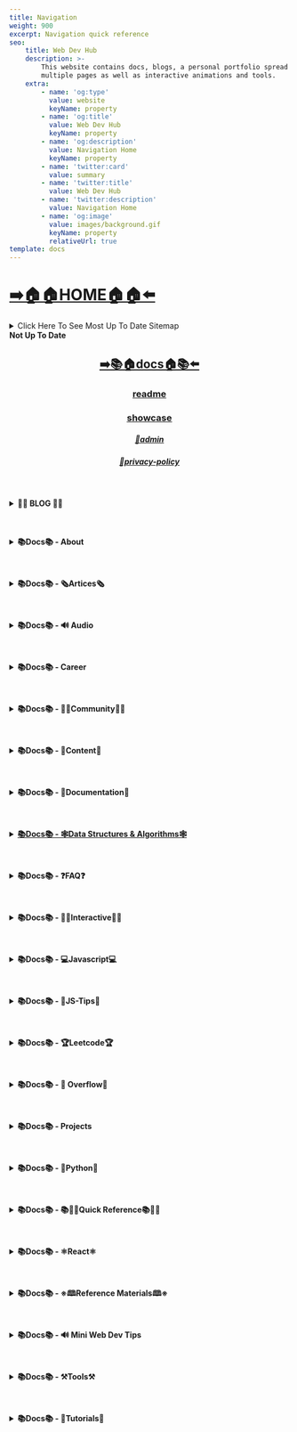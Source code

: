 ```yaml
---
title: Navigation
weight: 900
excerpt: Navigation quick reference
seo:
    title: Web Dev Hub
    description: >-
        This website contains docs, blogs, a personal portfolio spread out across
        multiple pages as well as interactive animations and tools.
    extra:
        - name: 'og:type'
          value: website
          keyName: property
        - name: 'og:title'
          value: Web Dev Hub
          keyName: property
        - name: 'og:description'
          value: Navigation Home
          keyName: property
        - name: 'twitter:card'
          value: summary
        - name: 'twitter:title'
          value: Web Dev Hub
        - name: 'twitter:description'
          value: Navigation Home
        - name: 'og:image'
          value: images/background.gif
          keyName: property
          relativeUrl: true
template: docs
---
```



# [**➡️🏠🏠HOME🏠🏠⬅️**](https://bgoonz-blog.netlify.app/)

<details>

<summary>Click Here To See Most Up To Date Sitemap</summary>

- [https://bgoonz-blog.netlify.app/](https://bgoonz-blog.netlify.app/)
- [https://bgoonz-blog.netlify.app//](https://bgoonz-blog.netlify.app//)
- [https://bgoonz-blog.netlify.app/docs/](https://bgoonz-blog.netlify.app/docs/)
- [https://bgoonz-blog.netlify.app/blog/](https://bgoonz-blog.netlify.app/blog/)
- [https://bgoonz-blog.netlify.app//admin/](https://bgoonz-blog.netlify.app//admin/)
- [https://bgoonz-blog.netlify.app/docs/faq/](https://bgoonz-blog.netlify.app/docs/faq/)
- [https://bgoonz-blog.netlify.app/docs/css/](https://bgoonz-blog.netlify.app/docs/css/)
- [https://bgoonz-blog.netlify.app/docs/about/](https://bgoonz-blog.netlify.app/docs/about/)
- [https://bgoonz-blog.netlify.app/docs/audio/](https://bgoonz-blog.netlify.app/docs/audio/)
- [https://bgoonz-blog.netlify.app/docs/career/](https://bgoonz-blog.netlify.app/docs/career/)
- [https://bgoonz-blog.netlify.app/docs/python/](https://bgoonz-blog.netlify.app/docs/python/)
- [https://bgoonz-blog.netlify.app/docs/js-tips/](https://bgoonz-blog.netlify.app/docs/js-tips/)
- [https://bgoonz-blog.netlify.app/docs/content/](https://bgoonz-blog.netlify.app/docs/content/)
- [https://bgoonz-blog.netlify.app//docs/career/](https://bgoonz-blog.netlify.app//docs/career/)
- [https://bgoonz-blog.netlify.app/docs/projects/](https://bgoonz-blog.netlify.app/docs/projects/)
- [https://bgoonz-blog.netlify.app/docs/overflow/](https://bgoonz-blog.netlify.app/docs/overflow/)
- [https://bgoonz-blog.netlify.app/docs/docs/css/](https://bgoonz-blog.netlify.app/docs/docs/css/)
- [https://bgoonz-blog.netlify.app/docs/quick-ref/](https://bgoonz-blog.netlify.app/docs/quick-ref/)
- [https://bgoonz-blog.netlify.app/docs/community/](https://bgoonz-blog.netlify.app/docs/community/)
- [https://bgoonz-blog.netlify.app/docs/reference/](https://bgoonz-blog.netlify.app/docs/reference/)
- [https://bgoonz-blog.netlify.app/docs/tutorials/](https://bgoonz-blog.netlify.app/docs/tutorials/)
- [https://bgoonz-blog.netlify.app/docs/docs/bash/](https://bgoonz-blog.netlify.app/docs/docs/bash/)
- [https://bgoonz-blog.netlify.app/docs/react/jsx/](https://bgoonz-blog.netlify.app/docs/react/jsx/)
- [https://bgoonz-blog.netlify.app/docs/typescript/](https://bgoonz-blog.netlify.app/docs/typescript/)
- [https://bgoonz-blog.netlify.app/docs/javascript/](https://bgoonz-blog.netlify.app/docs/javascript/)
- [https://bgoonz-blog.netlify.app/docs/react/demo/](https://bgoonz-blog.netlify.app/docs/react/demo/)
- [https://bgoonz-blog.netlify.app/docs/react/quiz/](https://bgoonz-blog.netlify.app/docs/react/quiz/)
- [https://bgoonz-blog.netlify.app/docs/js-tips/any/](https://bgoonz-blog.netlify.app/docs/js-tips/any/)
- [https://bgoonz-blog.netlify.app/docs/js-tips/var/](https://bgoonz-blog.netlify.app/docs/js-tips/var/)
- [https://bgoonz-blog.netlify.app/docs/js-tips/abs/](https://bgoonz-blog.netlify.app/docs/js-tips/abs/)
- [https://bgoonz-blog.netlify.app/docs/js-tips/map/](https://bgoonz-blog.netlify.app/docs/js-tips/map/)
- [https://bgoonz-blog.netlify.app/docs/js-tips/all/](https://bgoonz-blog.netlify.app/docs/js-tips/all/)
- [https://bgoonz-blog.netlify.app/docs/faq/contact/](https://bgoonz-blog.netlify.app/docs/faq/contact/)
- [https://bgoonz-blog.netlify.app/docs/overflow/v8/](https://bgoonz-blog.netlify.app/docs/overflow/v8/)
- [https://bgoonz-blog.netlify.app/docs/react/react2/](https://bgoonz-blog.netlify.app/docs/react/react2/)
- [https://bgoonz-blog.netlify.app/docs/js-tips/eval/](https://bgoonz-blog.netlify.app/docs/js-tips/eval/)
- [https://bgoonz-blog.netlify.app/docs/docs/sitemap/](https://bgoonz-blog.netlify.app/docs/docs/sitemap/)
- [https://bgoonz-blog.netlify.app/docs/about/resume/](https://bgoonz-blog.netlify.app/docs/about/resume/)
- [https://bgoonz-blog.netlify.app/docs/articles/npm/](https://bgoonz-blog.netlify.app/docs/articles/npm/)
- [https://bgoonz-blog.netlify.app/docs/articles/url/](https://bgoonz-blog.netlify.app/docs/articles/url/)
- [https://bgoonz-blog.netlify.app/docs/tips/httrack/](https://bgoonz-blog.netlify.app/docs/tips/httrack/)
- [https://bgoonz-blog.netlify.app/docs/js-tips/sort/](https://bgoonz-blog.netlify.app/docs/js-tips/sort/)
- [https://bgoonz-blog.netlify.app/docs/faq/plug-ins/](https://bgoonz-blog.netlify.app/docs/faq/plug-ins/)
- [https://bgoonz-blog.netlify.app/docs/js-tips/bind/](https://bgoonz-blog.netlify.app/docs/js-tips/bind/)
- [https://bgoonz-blog.netlify.app/docs/js-tips/date/](https://bgoonz-blog.netlify.app/docs/js-tips/date/)
- [https://bgoonz-blog.netlify.app/docs/js-tips/acos/](https://bgoonz-blog.netlify.app/docs/js-tips/acos/)
- [https://bgoonz-blog.netlify.app/docs/js-tips/this/](https://bgoonz-blog.netlify.app/docs/js-tips/this/)
- [https://bgoonz-blog.netlify.app/docs/docs/archive/](https://bgoonz-blog.netlify.app/docs/docs/archive/)
- [https://bgoonz-blog.netlify.app/docs/about/readme/](https://bgoonz-blog.netlify.app/docs/about/readme/)
- [https://bgoonz-blog.netlify.app/docs/ds-algo/big-o/](https://bgoonz-blog.netlify.app/docs/ds-algo/big-o/)
- [https://bgoonz-blog.netlify.app/docs/ds-algo/heaps/](https://bgoonz-blog.netlify.app/docs/ds-algo/heaps/)
- [https://bgoonz-blog.netlify.app/docs/js-tips/acosh/](https://bgoonz-blog.netlify.app/docs/js-tips/acosh/)
- [https://bgoonz-blog.netlify.app/docs/docs/glossary/](https://bgoonz-blog.netlify.app/docs/docs/glossary/)
- [https://bgoonz-blog.netlify.app/docs/js-tips/const/](https://bgoonz-blog.netlify.app/docs/js-tips/const/)
- [https://bgoonz-blog.netlify.app/docs/ds-algo/graph/](https://bgoonz-blog.netlify.app/docs/ds-algo/graph/)
- [https://bgoonz-blog.netlify.app/docs/content/gists/](https://bgoonz-blog.netlify.app/docs/content/gists/)
- [https://bgoonz-blog.netlify.app/docs/js-tips/array/](https://bgoonz-blog.netlify.app/docs/js-tips/array/)
- [https://bgoonz-blog.netlify.app/docs/docs/markdown/](https://bgoonz-blog.netlify.app/docs/docs/markdown/)
- [https://bgoonz-blog.netlify.app/docs/overflow/http/](https://bgoonz-blog.netlify.app/docs/overflow/http/)
- [https://bgoonz-blog.netlify.app/docs/js-tips/every/](https://bgoonz-blog.netlify.app/docs/js-tips/every/)
- [https://bgoonz-blog.netlify.app/docs/projects/links/](https://bgoonz-blog.netlify.app/docs/projects/links/)
- [https://bgoonz-blog.netlify.app/docs/tips/storybook/](https://bgoonz-blog.netlify.app/docs/tips/storybook/)
- [https://bgoonz-blog.netlify.app/docs/overflow/emmet/](https://bgoonz-blog.netlify.app/docs/overflow/emmet/)
- [https://bgoonz-blog.netlify.app/docs/js-tips/concat/](https://bgoonz-blog.netlify.app/docs/js-tips/concat/)
- [https://bgoonz-blog.netlify.app/docs/tools/airtable/](https://bgoonz-blog.netlify.app/docs/tools/airtable/)
- [https://bgoonz-blog.netlify.app/docs/about/intrests/](https://bgoonz-blog.netlify.app/docs/about/intrests/)
- [https://bgoonz-blog.netlify.app/docs/js-tips/object/](https://bgoonz-blog.netlify.app/docs/js-tips/object/)
- [https://bgoonz-blog.netlify.app/docs/js-tips/reduce/](https://bgoonz-blog.netlify.app/docs/js-tips/reduce/)
- [https://bgoonz-blog.netlify.app/docs/python/modules/](https://bgoonz-blog.netlify.app/docs/python/modules/)
- [https://bgoonz-blog.netlify.app/docs/reference/psql/](https://bgoonz-blog.netlify.app/docs/reference/psql/)
- [https://bgoonz-blog.netlify.app/docs/js-tips/import/](https://bgoonz-blog.netlify.app/docs/js-tips/import/)
- [https://bgoonz-blog.netlify.app/docs/interact/clock/](https://bgoonz-blog.netlify.app/docs/interact/clock/)
- [https://bgoonz-blog.netlify.app/docs/docs/html-tags/](https://bgoonz-blog.netlify.app/docs/docs/html-tags/)
- [https://bgoonz-blog.netlify.app/docs/overflow/https/](https://bgoonz-blog.netlify.app/docs/overflow/https/)
- [https://bgoonz-blog.netlify.app/docs/js-tips/string/](https://bgoonz-blog.netlify.app/docs/js-tips/string/)
- [https://bgoonz-blog.netlify.app/docs/tutorials/bash/](https://bgoonz-blog.netlify.app/docs/tutorials/bash/)
- [https://bgoonz-blog.netlify.app/docs/js-tips/filter/](https://bgoonz-blog.netlify.app/docs/js-tips/filter/)
- [https://bgoonz-blog.netlify.app/docs/js-tips/regexp/](https://bgoonz-blog.netlify.app/docs/js-tips/regexp/)
- [https://bgoonz-blog.netlify.app/docs/projects/figma/](https://bgoonz-blog.netlify.app/docs/projects/figma/)
- [https://bgoonz-blog.netlify.app/docs/overflow/nodejs/](https://bgoonz-blog.netlify.app/docs/overflow/nodejs/)
- [https://bgoonz-blog.netlify.app/docs/js-tips/foreach/](https://bgoonz-blog.netlify.app/docs/js-tips/foreach/)
- [https://bgoonz-blog.netlify.app/docs/js-tips/classes/](https://bgoonz-blog.netlify.app/docs/js-tips/classes/)
- [https://bgoonz-blog.netlify.app/docs/python/examples/](https://bgoonz-blog.netlify.app/docs/python/examples/)
- [https://bgoonz-blog.netlify.app/docs/content/archive/](https://bgoonz-blog.netlify.app/docs/content/archive/)
- [https://bgoonz-blog.netlify.app/docs/quick-ref/fetch/](https://bgoonz-blog.netlify.app/docs/quick-ref/fetch/)
- [https://bgoonz-blog.netlify.app/docs/projects/recent/](https://bgoonz-blog.netlify.app/docs/projects/recent/)
- [https://bgoonz-blog.netlify.app/docs/python/snippets/](https://bgoonz-blog.netlify.app/docs/python/snippets/)
- [https://bgoonz-blog.netlify.app/docs/about/portfolio/](https://bgoonz-blog.netlify.app/docs/about/portfolio/)
- [https://bgoonz-blog.netlify.app/docs/css/css-flexbox/](https://bgoonz-blog.netlify.app/docs/css/css-flexbox/)
- [https://bgoonz-blog.netlify.app/docs/tips/regex-tips/](https://bgoonz-blog.netlify.app/docs/tips/regex-tips/)
- [https://bgoonz-blog.netlify.app/docs/javascript/bigo/](https://bgoonz-blog.netlify.app/docs/javascript/bigo/)
- [https://bgoonz-blog.netlify.app/docs/articles/nextjs/](https://bgoonz-blog.netlify.app/docs/articles/nextjs/)
- [https://bgoonz-blog.netlify.app/docs/python/functions/](https://bgoonz-blog.netlify.app/docs/python/functions/)
- [https://bgoonz-blog.netlify.app/docs/about/job-search/](https://bgoonz-blog.netlify.app/docs/about/job-search/)
- [https://bgoonz-blog.netlify.app/docs/career/interview/](https://bgoonz-blog.netlify.app/docs/career/interview/)
- [https://bgoonz-blog.netlify.app/docs/react/cheatsheet/](https://bgoonz-blog.netlify.app/docs/react/cheatsheet/)
- [https://bgoonz-blog.netlify.app/docs/react/react-docs/](https://bgoonz-blog.netlify.app/docs/react/react-docs/)
- [https://bgoonz-blog.netlify.app/docs/reference/vscode/](https://bgoonz-blog.netlify.app/docs/reference/vscode/)
- [https://bgoonz-blog.netlify.app/docs/python/python-ds/](https://bgoonz-blog.netlify.app/docs/python/python-ds/)
- [https://bgoonz-blog.netlify.app/docs/overflow/modules/](https://bgoonz-blog.netlify.app/docs/overflow/modules/)
- [https://bgoonz-blog.netlify.app/docs/js-tips/for...of/](https://bgoonz-blog.netlify.app/docs/js-tips/for...of/)
- [https://bgoonz-blog.netlify.app/docs/js-tips/addition/](https://bgoonz-blog.netlify.app/docs/js-tips/addition/)
- [https://bgoonz-blog.netlify.app/docs/articles/dev-dep/](https://bgoonz-blog.netlify.app/docs/articles/dev-dep/)
- [https://bgoonz-blog.netlify.app/docs/articles/buffers/](https://bgoonz-blog.netlify.app/docs/articles/buffers/)
- [https://bgoonz-blog.netlify.app/docs/git/git-tutorial/](https://bgoonz-blog.netlify.app/docs/git/git-tutorial/)
- [https://bgoonz-blog.netlify.app/docs/docs/regex-in-js/](https://bgoonz-blog.netlify.app/docs/docs/regex-in-js/)
- [https://bgoonz-blog.netlify.app/docs/javascript/review/](https://bgoonz-blog.netlify.app/docs/javascript/review/)
- [https://bgoonz-blog.netlify.app/docs/content/bookmarks/](https://bgoonz-blog.netlify.app/docs/content/bookmarks/)
- [https://bgoonz-blog.netlify.app/docs/articles/jamstack/](https://bgoonz-blog.netlify.app/docs/articles/jamstack/)
- [https://bgoonz-blog.netlify.app/docs/react/ajax-n-apis/](https://bgoonz-blog.netlify.app/docs/react/ajax-n-apis/)
- [https://bgoonz-blog.netlify.app/docs/articles/semantic/](https://bgoonz-blog.netlify.app/docs/articles/semantic/)
- [https://bgoonz-blog.netlify.app/docs/js-tips/bad_radix/](https://bgoonz-blog.netlify.app/docs/js-tips/bad_radix/)
- [https://bgoonz-blog.netlify.app/docs/career/job-boards/](https://bgoonz-blog.netlify.app/docs/career/job-boards/)
- [https://bgoonz-blog.netlify.app/docs/css/the-box-model/](https://bgoonz-blog.netlify.app/docs/css/the-box-model/)
- [https://bgoonz-blog.netlify.app/docs/tips/ubuntu-setup/](https://bgoonz-blog.netlify.app/docs/tips/ubuntu-setup/)
- [https://bgoonz-blog.netlify.app/docs/js-tips/decrement/](https://bgoonz-blog.netlify.app/docs/js-tips/decrement/)
- [https://bgoonz-blog.netlify.app/docs/overflow/html-spec/](https://bgoonz-blog.netlify.app/docs/overflow/html-spec/)
- [https://bgoonz-blog.netlify.app/docs/react/react-router/](https://bgoonz-blog.netlify.app/docs/react/react-router/)
- [https://bgoonz-blog.netlify.app/docs/audio/discrete-fft/](https://bgoonz-blog.netlify.app/docs/audio/discrete-fft/)
- [https://bgoonz-blog.netlify.app/docs/quick-ref/git-bash/](https://bgoonz-blog.netlify.app/docs/quick-ref/git-bash/)
- [https://bgoonz-blog.netlify.app/docs/overflow/node-repl/](https://bgoonz-blog.netlify.app/docs/overflow/node-repl/)
- [https://bgoonz-blog.netlify.app/docs/docs/html-standard/](https://bgoonz-blog.netlify.app/docs/docs/html-standard/)
- [https://bgoonz-blog.netlify.app/docs/articles/fs-module/](https://bgoonz-blog.netlify.app/docs/articles/fs-module/)
- [https://bgoonz-blog.netlify.app/docs/python/python-quiz/](https://bgoonz-blog.netlify.app/docs/python/python-quiz/)
- [https://bgoonz-blog.netlify.app/docs/css/media-querries/](https://bgoonz-blog.netlify.app/docs/css/media-querries/)
- [https://bgoonz-blog.netlify.app/docs/javascript/asyncjs/](https://bgoonz-blog.netlify.app/docs/javascript/asyncjs/)
- [https://bgoonz-blog.netlify.app/docs/js-tips/allsettled/](https://bgoonz-blog.netlify.app/docs/js-tips/allsettled/)
- [https://bgoonz-blog.netlify.app/docs/about/internal-use/](https://bgoonz-blog.netlify.app/docs/about/internal-use/)
- [https://bgoonz-blog.netlify.app/docs/docs/git-reference/](https://bgoonz-blog.netlify.app/docs/docs/git-reference/)
- [https://bgoonz-blog.netlify.app/docs/articles/os-module/](https://bgoonz-blog.netlify.app/docs/articles/os-module/)
- [https://bgoonz-blog.netlify.app/docs/docs/accessability/](https://bgoonz-blog.netlify.app/docs/docs/accessability/)
- [https://bgoonz-blog.netlify.app/docs/career/my-websites/](https://bgoonz-blog.netlify.app/docs/career/my-websites/)
- [https://bgoonz-blog.netlify.app/docs/python/cheat-sheet/](https://bgoonz-blog.netlify.app/docs/python/cheat-sheet/)
- [https://bgoonz-blog.netlify.app/docs/interact/video-chat/](https://bgoonz-blog.netlify.app/docs/interact/video-chat/)
- [https://bgoonz-blog.netlify.app/docs/docs/privacy-policy/](https://bgoonz-blog.netlify.app/docs/docs/privacy-policy/)
- [https://bgoonz-blog.netlify.app/docs/about/eng-portfolio/](https://bgoonz-blog.netlify.app/docs/about/eng-portfolio/)
- [https://bgoonz-blog.netlify.app/docs/content/history-api/](https://bgoonz-blog.netlify.app/docs/content/history-api/)
- [https://bgoonz-blog.netlify.app/docs/reference/resources/](https://bgoonz-blog.netlify.app/docs/reference/resources/)
- [https://bgoonz-blog.netlify.app/docs/community/bookmarks/](https://bgoonz-blog.netlify.app/docs/community/bookmarks/)
- [https://bgoonz-blog.netlify.app/docs/audio/web-audio-api/](https://bgoonz-blog.netlify.app/docs/audio/web-audio-api/)
- [https://bgoonz-blog.netlify.app/docs/reference/bookmarks/](https://bgoonz-blog.netlify.app/docs/reference/bookmarks/)
- [https://bgoonz-blog.netlify.app/docs/tools/dev-utilities/](https://bgoonz-blog.netlify.app/docs/tools/dev-utilities/)
- [https://bgoonz-blog.netlify.app/docs/python/flow-control/](https://bgoonz-blog.netlify.app/docs/python/flow-control/)
- [https://bgoonz-blog.netlify.app/docs/tools/markdown-html/](https://bgoonz-blog.netlify.app/docs/tools/markdown-html/)
- [https://bgoonz-blog.netlify.app/docs/react/accessibility/](https://bgoonz-blog.netlify.app/docs/react/accessibility/)
- [https://bgoonz-blog.netlify.app/docs/ds-algo/ds-overview/](https://bgoonz-blog.netlify.app/docs/ds-algo/ds-overview/)
- [https://bgoonz-blog.netlify.app/docs/javascript/promises/](https://bgoonz-blog.netlify.app/docs/javascript/promises/)
- [https://bgoonz-blog.netlify.app/docs/projects/my-websites/](https://bgoonz-blog.netlify.app/docs/projects/my-websites/)
- [https://bgoonz-blog.netlify.app/docs/javascript/for-loops/](https://bgoonz-blog.netlify.app/docs/javascript/for-loops/)
- [https://bgoonz-blog.netlify.app/docs/quick-ref/git-tricks/](https://bgoonz-blog.netlify.app/docs/quick-ref/git-tricks/)
- [https://bgoonz-blog.netlify.app/docs/react/complete-react/](https://bgoonz-blog.netlify.app/docs/react/complete-react/)
- [https://bgoonz-blog.netlify.app/docs/tutorials/psql-setup/](https://bgoonz-blog.netlify.app/docs/tutorials/psql-setup/)
- [https://bgoonz-blog.netlify.app/docs/community/video-chat/](https://bgoonz-blog.netlify.app/docs/community/video-chat/)
- [https://bgoonz-blog.netlify.app/docs/javascript/variables/](https://bgoonz-blog.netlify.app/docs/javascript/variables/)
- [https://bgoonz-blog.netlify.app/docs/interact/other-sites/](https://bgoonz-blog.netlify.app/docs/interact/other-sites/)
- [https://bgoonz-blog.netlify.app/docs/career/project-links/](https://bgoonz-blog.netlify.app/docs/career/project-links/)
- [https://bgoonz-blog.netlify.app/docs/react/react-in-depth/](https://bgoonz-blog.netlify.app/docs/react/react-in-depth/)
- [https://bgoonz-blog.netlify.app/docs/quick-ref/all-emojis/](https://bgoonz-blog.netlify.app/docs/quick-ref/all-emojis/)
- [https://bgoonz-blog.netlify.app/docs/javascript/part2-pojo/](https://bgoonz-blog.netlify.app/docs/javascript/part2-pojo/)
- [https://bgoonz-blog.netlify.app/docs/docs/no-whiteboarding/](https://bgoonz-blog.netlify.app/docs/docs/no-whiteboarding/)
- [https://bgoonz-blog.netlify.app/docs/quick-ref/quick-links/](https://bgoonz-blog.netlify.app/docs/quick-ref/quick-links/)
- [https://bgoonz-blog.netlify.app/docs/career/family-promise/](https://bgoonz-blog.netlify.app/docs/career/family-promise/)
- [https://bgoonz-blog.netlify.app/docs/quick-ref/minifiction/](https://bgoonz-blog.netlify.app/docs/quick-ref/minifiction/)
- [https://bgoonz-blog.netlify.app/docs/react/render-elements/](https://bgoonz-blog.netlify.app/docs/react/render-elements/)
- [https://bgoonz-blog.netlify.app/docs/content/main-projects/](https://bgoonz-blog.netlify.app/docs/content/main-projects/)
- [https://bgoonz-blog.netlify.app/docs/js-tips/array-methods/](https://bgoonz-blog.netlify.app/docs/js-tips/array-methods/)
- [https://bgoonz-blog.netlify.app/docs/overflow/node-run-cli/](https://bgoonz-blog.netlify.app/docs/overflow/node-run-cli/)
- [https://bgoonz-blog.netlify.app/docs/tips/firebase-hosting/](https://bgoonz-blog.netlify.app/docs/tips/firebase-hosting/)
- [https://bgoonz-blog.netlify.app/docs/python/python-modules/](https://bgoonz-blog.netlify.app/docs/python/python-modules/)
- [https://bgoonz-blog.netlify.app/docs/ds-algo/ds-by-example/](https://bgoonz-blog.netlify.app/docs/ds-algo/ds-by-example/)
- [https://bgoonz-blog.netlify.app/docs/javascript/clean-code/](https://bgoonz-blog.netlify.app/docs/javascript/clean-code/)
- [https://bgoonz-blog.netlify.app/docs/javascript/js-objects/](https://bgoonz-blog.netlify.app/docs/javascript/js-objects/)
- [https://bgoonz-blog.netlify.app/docs/projects/project-list/](https://bgoonz-blog.netlify.app/docs/projects/project-list/)
- [https://bgoonz-blog.netlify.app/docs/overflow/nodevsbrowser/](https://bgoonz-blog.netlify.app/docs/overflow/nodevsbrowser/)
- [https://bgoonz-blog.netlify.app/docs/articles/reading-files/](https://bgoonz-blog.netlify.app/docs/articles/reading-files/)
- [https://bgoonz-blog.netlify.app/docs/js-tips/async_function/](https://bgoonz-blog.netlify.app/docs/js-tips/async_function/)
- [https://bgoonz-blog.netlify.app/docs/reference/google-cloud/](https://bgoonz-blog.netlify.app/docs/reference/google-cloud/)
- [https://bgoonz-blog.netlify.app/docs/articles/semantic-html/](https://bgoonz-blog.netlify.app/docs/articles/semantic-html/)
- [https://bgoonz-blog.netlify.app/docs/articles/writing-files/](https://bgoonz-blog.netlify.app/docs/articles/writing-files/)
- [https://bgoonz-blog.netlify.app/docs/tutorials/how-2-ubuntu/](https://bgoonz-blog.netlify.app/docs/tutorials/how-2-ubuntu/)
- [https://bgoonz-blog.netlify.app/docs/projects/mini-projects/](https://bgoonz-blog.netlify.app/docs/projects/mini-projects/)
- [https://bgoonz-blog.netlify.app/docs/tips/web-accessibility/](https://bgoonz-blog.netlify.app/docs/tips/web-accessibility/)
- [https://bgoonz-blog.netlify.app/docs/tips/top-10-money-tips/](https://bgoonz-blog.netlify.app/docs/tips/top-10-money-tips/)
- [https://bgoonz-blog.netlify.app/docs/ds-algo/free-code-camp/](https://bgoonz-blog.netlify.app/docs/ds-algo/free-code-camp/)
- [https://bgoonz-blog.netlify.app/docs/quick-ref/installation/](https://bgoonz-blog.netlify.app/docs/quick-ref/installation/)
- [https://bgoonz-blog.netlify.app/docs/docs/node-docs-complete/](https://bgoonz-blog.netlify.app/docs/docs/node-docs-complete/)
- [https://bgoonz-blog.netlify.app/docs/js-tips/sorting-strings/](https://bgoonz-blog.netlify.app/docs/js-tips/sorting-strings/)
- [https://bgoonz-blog.netlify.app/docs/tutorials/webdev-review/](https://bgoonz-blog.netlify.app/docs/tutorials/webdev-review/)
- [https://bgoonz-blog.netlify.app/docs/projects/mini-projects2/](https://bgoonz-blog.netlify.app/docs/projects/mini-projects2/)
- [https://bgoonz-blog.netlify.app/docs/reference/awesome-lists/](https://bgoonz-blog.netlify.app/docs/reference/awesome-lists/)
- [https://bgoonz-blog.netlify.app/docs/reference/embed-the-web/](https://bgoonz-blog.netlify.app/docs/reference/embed-the-web/)
- [https://bgoonz-blog.netlify.app/docs/js-tips/arrow_functions/](https://bgoonz-blog.netlify.app/docs/js-tips/arrow_functions/)
- [https://bgoonz-blog.netlify.app/docs/reference/bash-commands/](https://bgoonz-blog.netlify.app/docs/reference/bash-commands/)
- [https://bgoonz-blog.netlify.app/docs/articles/common-modules/](https://bgoonz-blog.netlify.app/docs/articles/common-modules/)
- [https://bgoonz-blog.netlify.app/docs/reference/github-search/](https://bgoonz-blog.netlify.app/docs/reference/github-search/)
- [https://bgoonz-blog.netlify.app/docs/quick-ref/vscode-themes/](https://bgoonz-blog.netlify.app/docs/quick-ref/vscode-themes/)
- [https://bgoonz-blog.netlify.app/docs/reference/awesome-static/](https://bgoonz-blog.netlify.app/docs/reference/awesome-static/)
- [https://bgoonz-blog.netlify.app/docs/javascript/await-keyword/](https://bgoonz-blog.netlify.app/docs/javascript/await-keyword/)
- [https://bgoonz-blog.netlify.app/docs/reference/awesome-nodejs/](https://bgoonz-blog.netlify.app/docs/reference/awesome-nodejs/)
- [https://bgoonz-blog.netlify.app/docs/python/intro-for-js-devs/](https://bgoonz-blog.netlify.app/docs/python/intro-for-js-devs/)
- [https://bgoonz-blog.netlify.app/docs/reference/notes-template/](https://bgoonz-blog.netlify.app/docs/reference/notes-template/)
- [https://bgoonz-blog.netlify.app/docs/content/trouble-shooting/](https://bgoonz-blog.netlify.app/docs/content/trouble-shooting/)
- [https://bgoonz-blog.netlify.app/docs/js-tips/insert-into-array/](https://bgoonz-blog.netlify.app/docs/js-tips/insert-into-array/)
- [https://bgoonz-blog.netlify.app/docs/reference/intro-to-nodejs/](https://bgoonz-blog.netlify.app/docs/reference/intro-to-nodejs/)
- [https://bgoonz-blog.netlify.app/docs/javascript/js-expressions/](https://bgoonz-blog.netlify.app/docs/javascript/js-expressions/)
- [https://bgoonz-blog.netlify.app/docs/projects/embeded-websites/](https://bgoonz-blog.netlify.app/docs/projects/embeded-websites/)
- [https://bgoonz-blog.netlify.app/docs/overflow/node-js-language/](https://bgoonz-blog.netlify.app/docs/overflow/node-js-language/)
- [https://bgoonz-blog.netlify.app/docs/quick-ref/google-firebase/](https://bgoonz-blog.netlify.app/docs/quick-ref/google-firebase/)
- [https://bgoonz-blog.netlify.app/docs/tips/how-to-ask-questions/](https://bgoonz-blog.netlify.app/docs/tips/how-to-ask-questions/)
- [https://bgoonz-blog.netlify.app/docs/ds-algo/ds-algo-interview/](https://bgoonz-blog.netlify.app/docs/ds-algo/ds-algo-interview/)
- [https://bgoonz-blog.netlify.app/docs/reference/installing-node/](https://bgoonz-blog.netlify.app/docs/reference/installing-node/)
- [https://bgoonz-blog.netlify.app/docs/interact/callstack-visual/](https://bgoonz-blog.netlify.app/docs/interact/callstack-visual/)
- [https://bgoonz-blog.netlify.app/docs/tutorials/bash-cheat-sheet/](https://bgoonz-blog.netlify.app/docs/tutorials/bash-cheat-sheet/)
- [https://bgoonz-blog.netlify.app/docs/audio/dtw-python-explained/](https://bgoonz-blog.netlify.app/docs/audio/dtw-python-explained/)
- [https://bgoonz-blog.netlify.app/docs/tutorials/bash-commands-my/](https://bgoonz-blog.netlify.app/docs/tutorials/bash-commands-my/)
- [https://bgoonz-blog.netlify.app/docs/articles/how-the-web-works/](https://bgoonz-blog.netlify.app/docs/articles/how-the-web-works/)
- [https://bgoonz-blog.netlify.app/docs/python/comprehensive-guide/](https://bgoonz-blog.netlify.app/docs/python/comprehensive-guide/)
- [https://bgoonz-blog.netlify.app/docs/javascript/cs-basics-in-js/](https://bgoonz-blog.netlify.app/docs/javascript/cs-basics-in-js/)
- [https://bgoonz-blog.netlify.app/docs/quick-ref/create-react-app/](https://bgoonz-blog.netlify.app/docs/quick-ref/create-react-app/)
- [https://bgoonz-blog.netlify.app/docs/reference/github-resources/](https://bgoonz-blog.netlify.app/docs/reference/github-resources/)
- [https://bgoonz-blog.netlify.app/docs/javascript/arrow-functions/](https://bgoonz-blog.netlify.app/docs/javascript/arrow-functions/)
- [https://bgoonz-blog.netlify.app/docs/quick-ref/google-sheets-api/](https://bgoonz-blog.netlify.app/docs/quick-ref/google-sheets-api/)
- [https://bgoonz-blog.netlify.app/docs/quick-ref/markdown-dropdowns/](https://bgoonz-blog.netlify.app/docs/quick-ref/markdown-dropdowns/)
- [https://bgoonz-blog.netlify.app/docs/react/dont-use-index-as-keys/](https://bgoonz-blog.netlify.app/docs/react/dont-use-index-as-keys/)
- [https://bgoonz-blog.netlify.app/docs/ds-algo/data-structures-docs/](https://bgoonz-blog.netlify.app/docs/ds-algo/data-structures-docs/)
- [https://bgoonz-blog.netlify.app/docs/content/relational-databases/](https://bgoonz-blog.netlify.app/docs/content/relational-databases/)
- [https://bgoonz-blog.netlify.app/docs/tutorials/get-file-extension/](https://bgoonz-blog.netlify.app/docs/tutorials/get-file-extension/)
- [https://bgoonz-blog.netlify.app/docs/js-tips/conditional_operator/](https://bgoonz-blog.netlify.app/docs/js-tips/conditional_operator/)
- [https://bgoonz-blog.netlify.app/docs/quick-ref/heroku-error-codes/](https://bgoonz-blog.netlify.app/docs/quick-ref/heroku-error-codes/)
- [https://bgoonz-blog.netlify.app/docs/quick-ref/understanding-path/](https://bgoonz-blog.netlify.app/docs/quick-ref/understanding-path/)
- [https://bgoonz-blog.netlify.app/docs/css/css-selector-specificity/](https://bgoonz-blog.netlify.app/docs/css/css-selector-specificity/)
- [https://bgoonz-blog.netlify.app/docs/reference/art-of-command-line/](https://bgoonz-blog.netlify.app/docs/reference/art-of-command-line/)
- [https://bgoonz-blog.netlify.app/docs/javascript/this-is-about-this/](https://bgoonz-blog.netlify.app/docs/javascript/this-is-about-this/)
- [https://bgoonz-blog.netlify.app/docs/quick-ref/pull-request-rubric/](https://bgoonz-blog.netlify.app/docs/quick-ref/pull-request-rubric/)
- [https://bgoonz-blog.netlify.app/docs/reference/how-2-reinstall-npm/](https://bgoonz-blog.netlify.app/docs/reference/how-2-reinstall-npm/)
- [https://bgoonz-blog.netlify.app/docs/reference/markdown-styleguide/](https://bgoonz-blog.netlify.app/docs/reference/markdown-styleguide/)
- [https://bgoonz-blog.netlify.app/docs/react/higher-order-components/](https://bgoonz-blog.netlify.app/docs/react/higher-order-components/)
- [https://bgoonz-blog.netlify.app/docs/javascript/javascript-examples/](https://bgoonz-blog.netlify.app/docs/javascript/javascript-examples/)
- [https://bgoonz-blog.netlify.app/docs/react/react-dev-tools-profiler/](https://bgoonz-blog.netlify.app/docs/react/react-dev-tools-profiler/)
- [https://bgoonz-blog.netlify.app/docs/reference/how-to-kill-a-process/](https://bgoonz-blog.netlify.app/docs/reference/how-to-kill-a-process/)
- [https://bgoonz-blog.netlify.app/docs/overflow/understanding-firebase/](https://bgoonz-blog.netlify.app/docs/overflow/understanding-firebase/)
- [https://bgoonz-blog.netlify.app/docs/quick-ref/new-repo-instructions/](https://bgoonz-blog.netlify.app/docs/quick-ref/new-repo-instructions/)
- [https://bgoonz-blog.netlify.app/docs/react/react-patterns-by-usecase/](https://bgoonz-blog.netlify.app/docs/react/react-patterns-by-usecase/)
- [https://bgoonz-blog.netlify.app/docs/python/data-structures-in-python/](https://bgoonz-blog.netlify.app/docs/python/data-structures-in-python/)
- [https://bgoonz-blog.netlify.app/docs/javascript/constructor-functions/](https://bgoonz-blog.netlify.app/docs/javascript/constructor-functions/)
- [https://bgoonz-blog.netlify.app/docs/articles/web-standards-checklist/](https://bgoonz-blog.netlify.app/docs/articles/web-standards-checklist/)
- [https://bgoonz-blog.netlify.app/docs/articles/how-search-engines-work/](https://bgoonz-blog.netlify.app/docs/articles/how-search-engines-work/)
- [https://bgoonz-blog.netlify.app/docs/ds-algo/data-structures-in-python/](https://bgoonz-blog.netlify.app/docs/ds-algo/data-structures-in-python/)
- [https://bgoonz-blog.netlify.app/docs/quick-ref/python-builtin-functions/](https://bgoonz-blog.netlify.app/docs/quick-ref/python-builtin-functions/)
- [https://bgoonz-blog.netlify.app/docs/ds-algo/data-structures-cheat-sheet/](https://bgoonz-blog.netlify.app/docs/ds-algo/data-structures-cheat-sheet/)
- [https://bgoonz-blog.netlify.app/docs/ds-algo/native-data-structures-in-js/](https://bgoonz-blog.netlify.app/docs/ds-algo/native-data-structures-in-js/)
- [https://bgoonz-blog.netlify.app/docs/javascript/asynchronous-javascript-and-xml/](https://bgoonz-blog.netlify.app/docs/javascript/asynchronous-javascript-and-xml/)
- [https://bgoonz-blog.netlify.app/docs/quick-ref/general-structured-data-guidelines/](https://bgoonz-blog.netlify.app/docs/quick-ref/general-structured-data-guidelines/)
- [https://bgoonz-blog.netlify.app/docs/tips/7-tips-to-become-a-better-web-developer/](https://bgoonz-blog.netlify.app/docs/tips/7-tips-to-become-a-better-web-developer/)
- [https://bgoonz-blog.netlify.app/docs/css/the-ultimate-guide-for-advanced-css-hacks/](https://bgoonz-blog.netlify.app/docs/css/the-ultimate-guide-for-advanced-css-hacks/)
- [https://bgoonz-blog.netlify.app/docs/tips/7-tips-to-become-a-better-web-developer/7tips/](https://bgoonz-blog.netlify.app/docs/tips/7-tips-to-become-a-better-web-developer/7tips/)
- [https://bgoonz-blog.netlify.app/docs/javascript/javascript-examples/flattening-arrays-in-javascript/](https://bgoonz-blog.netlify.app/docs/javascript/javascript-examples/flattening-arrays-in-javascript/)

</details>

<div class="important"><strong>Not Up To Date<strong></div>

<center>

## [**<ins>➡️📚🏠docs🏠📚⬅️</ins>**](https://bgoonz-blog.netlify.app/docs)

### [**readme</ins>**](https://bgoonz-blog.netlify.app/readme)

### [**<ins>showcase</ins>**](https://bgoonz-blog.netlify.app/showcase)

##### [**<ins>🔏admin</ins>**](https://bgoonz-blog.netlify.app/admin)

##### [**<ins>🔏privacy-policy</ins>**](https://bgoonz-blog.netlify.app/privacy-policy)

</center>

<br>
<br>


<details>

<summary> 📰📰 BLOG 📰📰 </h6>
</summary>

##### [**<ins>Blog Article List</ins>**](https://bgoonz-blog.netlify.app/blog)

- [📰blog📰](https://bgoonz-blog.netlify.app/blog/web-scraping)
  - [📰300-react-questions](https://bgoonz-blog.netlify.app/blog/300-react-questions)
- [📰adding-css-to-your-html](https://bgoonz-blog.netlify.app/blog/adding-css-to-your-html)
- [📰awesome-graphql](https://bgoonz-blog.netlify.app/blog/awesome-graphql)
- [📰big-o-complexity](https://bgoonz-blog.netlify.app/blog/big-o-complexity)
- [📰blog-archive](https://bgoonz-blog.netlify.app/blog/blog-archive)
- [📰data-structures](https://bgoonz-blog.netlify.app/blog/data-structures)
- [📰data-structures-algorithms-resources](https://bgoonz-blog.netlify.app/blog/data-structures-algorithms-resources)
- [📰expressjs-apis](https://bgoonz-blog.netlify.app/blog/expressjs-apis)
- [📰flow-control-in-python](https://bgoonz-blog.netlify.app/blog/flow-control-in-python)
- [📰functions-in-python](https://bgoonz-blog.netlify.app/blog/functions-in-python)
- [📰git-gateway](https://bgoonz-blog.netlify.app/blog/git-gateway)
- [📰hoisting](https://bgoonz-blog.netlify.app/blog/hoisting)
- [📰interview-questions-js](https://bgoonz-blog.netlify.app/blog/interview-questions-js)
- [📰interview-questions-js-p2](https://bgoonz-blog.netlify.app/blog/interview-questions-js-p2)
- [📰interview-questions-js-p3](https://bgoonz-blog.netlify.app/blog/interview-questions-js-p3)
- [📰netlify-cms](https://bgoonz-blog.netlify.app/blog/netlify-cms)
- [📰platform-docs](https://bgoonz-blog.netlify.app/blog/platform-docs)
- [📰psql-cheat-sheet](https://bgoonz-blog.netlify.app/blog/psql-cheat-sheet)
- [📰python-for-js-dev](https://bgoonz-blog.netlify.app/blog/python-for-js-dev)
- [📰python-resources](https://bgoonz-blog.netlify.app/blog/python-resources)
- [📰vs-code-extensions](https://bgoonz-blog.netlify.app/blog/vs-code-extensions)
- [📰web-dev-trends](https://bgoonz-blog.netlify.app/blog/web-dev-trends)
- [📰web-scraping](https://bgoonz-blog.netlify.app/blog/web-scraping)

</details>

<br>
<br>
<br>

<details>

<summary>📚Docs📚 - About</summary>

- [📚docs📚/about](https://bgoonz-blog.netlify.app/docs/about)
  - [📚docs📚/about/README](https://bgoonz-blog.netlify.app/docs/about/README)
  - [📚docs📚/about/eng-portfolio](https://bgoonz-blog.netlify.app/docs/about/eng-portfolio)
  - [📚docs📚/about/intrests](https://bgoonz-blog.netlify.app/docs/about/intrests)
  - [📚docs📚/about/job-search](https://bgoonz-blog.netlify.app/docs/about/job-search)
  - [📚docs📚/about/resume](https://bgoonz-blog.netlify.app/docs/about/resume)

</details>

<br>
<br>
<br>

<details>

<summary>📚Docs📚 - 🗞️Artices🗞️</summary>

- [📚docs📚/🗞️articles🗞️](https://bgoonz-blog.netlify.app/docs/articles)
  - [📚docs📚/🗞️articles🗞️basic-web-dev](https://bgoonz-blog.netlify.app/docs/articles/basic-web-dev)
  - [📚docs📚/🗞️articles🗞️buffers](https://bgoonz-blog.netlify.app/docs/articles/buffers)
  - [📚docs📚/🗞️articles🗞️common-modules](https://bgoonz-blog.netlify.app/docs/articles/common-modules)
  - [📚docs📚/🗞️articles🗞️dev-dep](https://bgoonz-blog.netlify.app/docs/articles/dev-dep)
  - [📚docs📚/🗞️articles🗞️event-loop](https://bgoonz-blog.netlify.app/docs/articles/event-loop)
  - [📚docs📚/🗞️articles🗞️fs-module](https://bgoonz-blog.netlify.app/docs/articles/fs-module)
  - [📚docs📚/🗞️articles🗞️how-search-engines-work](https://bgoonz-blog.netlify.app/docs/articles/how-search-engines-work)
  - [📚docs📚/🗞️articles🗞️how-the-web-works](https://bgoonz-blog.netlify.app/docs/articles/how-the-web-works)
  - [📚docs📚/🗞️articles🗞️intro](https://bgoonz-blog.netlify.app/docs/articles/intro)
  - [📚docs📚/🗞️articles🗞️jamstack](https://bgoonz-blog.netlify.app/docs/articles/jamstack)
  - [📚docs📚/🗞️articles🗞️nextjs](https://bgoonz-blog.netlify.app/docs/articles/nextjs)
  - [📚docs📚/🗞️articles🗞️node-api-express](https://bgoonz-blog.netlify.app/docs/articles/node-api-express)
  - [📚docs📚/🗞️articles🗞️nodejs](https://bgoonz-blog.netlify.app/docs/articles/nodejs)
  - [📚docs📚/🗞️articles🗞️npm](https://bgoonz-blog.netlify.app/docs/articles/npm)
  - [📚docs📚/🗞️articles🗞️os-module](https://bgoonz-blog.netlify.app/docs/articles/os-module)
  - [📚docs📚/🗞️articles🗞️reading-files](https://bgoonz-blog.netlify.app/docs/articles/reading-files)
  - [📚docs📚/🗞️articles🗞️semantic](https://bgoonz-blog.netlify.app/docs/articles/semantic)
  - [📚docs📚/🗞️articles🗞️semantic-html](https://bgoonz-blog.netlify.app/docs/articles/semantic-html)
  - [📚docs📚/🗞️articles🗞️url](https://bgoonz-blog.netlify.app/docs/articles/url)
  - [📚docs📚/🗞️articles🗞️web-standards-checklist](https://bgoonz-blog.netlify.app/docs/articles/web-standards-checklist)
  - [📚docs📚/🗞️articles🗞️webdev-tools](https://bgoonz-blog.netlify.app/docs/articles/webdev-tools)
  - [📚docs📚/🗞️articles🗞️writing-files](https://bgoonz-blog.netlify.app/docs/articles/writing-files)

</details>

<br>
<br>
<br>

<details>

<summary>📚Docs📚 - 🔊 Audio</summary>

- [📚Docs - Audio🔊](https://bgoonz-blog.netlify.app/docs/audio)
  - [📚docs📚/audio/dfft](https://bgoonz-blog.netlify.app/docs/audio/dfft)
  - [📚docs📚/audio/discrete-fft](https://bgoonz-blog.netlify.app/docs/audio/discrete-fft)
  - [📚docs📚/audio/dtw-python-explained](https://bgoonz-blog.netlify.app/docs/audio/dtw-python-explained)
  - [📚docs📚/audio/dynamic-time-warping](https://bgoonz-blog.netlify.app/docs/audio/dynamic-time-warping)
  - [📚docs📚/audio/web-audio-api](https://bgoonz-blog.netlify.app/docs/audio/web-audio-api)

</details>

<br>
<br>
<br>

<details>

<summary>📚Docs📚 -  Career </summary>

- [📚docs📚/career](https://bgoonz-blog.netlify.app/docs/career)
  - [📚docs📚/career/dev-interview](https://bgoonz-blog.netlify.app/docs/career/dev-interview)
  - [📚docs📚/career/dos-and-donts](https://bgoonz-blog.netlify.app/docs/career/dos-and-donts)
  - [📚docs📚/career/job-boards](https://bgoonz-blog.netlify.app/docs/career/job-boards)
  - [📚docs📚/career/web-interview](https://bgoonz-blog.netlify.app/docs/career/web-interview)
  - [📚docs📚/career/web-interview2](https://bgoonz-blog.netlify.app/docs/career/web-interview2)
  - [📚docs📚/career/web-interview3](https://bgoonz-blog.netlify.app/docs/career/web-interview3)
  - [📚docs📚/career/web-interview4](https://bgoonz-blog.netlify.app/docs/career/web-interview4)
  - [📚docs📚/interview/job-search-nav](https://bgoonz-blog.netlify.app/docs/interview/job-search-nav)
  - [📚docs📚/interview/previous-concepts](https://bgoonz-blog.netlify.app/docs/interview/previous-concepts)
  - [📚docs📚/interview/review-concepts](https://bgoonz-blog.netlify.app/docs/interview/review-concepts)

</details>

<br>
<br>
<br>

<details>

<summary>📚Docs📚 -  👫👫Community👫👫 </summary>

- [📚docs📚/👫👫community👫👫](https://bgoonz-blog.netlify.app/docs/community)
  - [📚docs📚/community/an-open-letter-2-future-developers](https://bgoonz-blog.netlify.app/docs/community/an-open-letter-2-future-developers)
  - [📚docs📚/community/bookmarks](https://bgoonz-blog.netlify.app/docs/community/bookmarks)
  - [📚docs📚/community/video-chat](https://bgoonz-blog.netlify.app/docs/community/video-chat)

</details>

<br>
<br>
<br>

<details>

<summary>📚Docs📚 - 💼Content💼</summary>

- [📚docs📚/💼content💼](https://bgoonz-blog.netlify.app/docs/content/)
  - [📚docs📚/💼content💼/archive](https://bgoonz-blog.netlify.app/docs/content/archive)
  - [📚docs📚/💼content💼/gatsby-Queries-Mutations](https://bgoonz-blog.netlify.app/docs/content/gatsby-Queries-Mutations)
  - [📚docs📚/💼content💼/gists](https://bgoonz-blog.netlify.app/docs/content/gists)
  - [📚docs📚/💼content💼/history-api](https://bgoonz-blog.netlify.app/docs/content/history-api)
  - [📚docs📚/💼content💼/main-projects](https://bgoonz-blog.netlify.app/docs/content/main-projects)
  - [📚docs📚/💼content💼/trouble-shooting](https://bgoonz-blog.netlify.app/docs/content/trouble-shooting)

</details>

<br>
<br>
<br>

<details>

<summary>📚Docs📚 - 📓Documentation📓</summary>

- [📚docs📚/docs](https://bgoonz-blog.netlify.app/docs/docs)
  - [📚docs📚/docs/appendix](https://bgoonz-blog.netlify.app/docs/docs/appendix)
  - [📚docs📚/docs/art-of-command-line](https://bgoonz-blog.netlify.app/docs/docs/art-of-command-line)
  - [📚docs📚/docs/bash](https://bgoonz-blog.netlify.app/docs/docs/bash)
  - [📚docs📚/docs/css](https://bgoonz-blog.netlify.app/docs/docs/css)
  - [📚docs📚/docs/data-structures-docs](https://bgoonz-blog.netlify.app/docs/docs/data-structures-docs)
  - [📚docs📚/docs/es-6-features](https://bgoonz-blog.netlify.app/docs/docs/es-6-features)
  - [📚docs📚/docs/git-reference](https://bgoonz-blog.netlify.app/docs/docs/git-reference)
  - [📚docs📚/docs/git-repos](https://bgoonz-blog.netlify.app/docs/docs/git-repos)
  - [📚docs📚/docs/glossary](https://bgoonz-blog.netlify.app/docs/docs/glossary)
  - [📚docs📚/docs/html-tags](https://bgoonz-blog.netlify.app/docs/docs/html-tags)
  - [📚docs📚/docs/markdown](https://bgoonz-blog.netlify.app/docs/docs/markdown)
  - [📚docs📚/docs/no-whiteboarding](https://bgoonz-blog.netlify.app/docs/docs/no-whiteboarding)
  - [📚docs📚/docs/node-docs-complete](https://bgoonz-blog.netlify.app/docs/docs/node-docs-complete)
  - [📚docs📚/docs/regex-in-js](https://bgoonz-blog.netlify.app/docs/docs/regex-in-js)
  - [📚docs📚/docs/sitemap](https://bgoonz-blog.netlify.app/docs/docs/sitemap)
  - [📚docs📚/docs/snippets](https://bgoonz-blog.netlify.app/docs/docs/snippets)

</details>

<br>
<br>
<br>

<details>

<summary>
 <ins>📚Docs📚 - 🕸Data Structures & Algorithms🕸</summary>

- [📚docs📚/🕸ds-algo🕸](https://bgoonz-blog.netlify.app/docs/ds-algo)
  - [📚docs📚/🕸ds-algo🕸/big-o](https://bgoonz-blog.netlify.app/docs/ds-algo/big-o)
  - [📚docs📚/🕸ds-algo🕸/ds-algo-interview](https://bgoonz-blog.netlify.app/docs/ds-algo/ds-algo-interview)
  - [📚docs📚/🕸ds-algo🕸/ds-overview](https://bgoonz-blog.netlify.app/docs/ds-algo/ds-overview)

</details>

<br>
<br>
<br>

<details>

<summary>📚Docs📚 - ❓FAQ❓</summary>

- [📚docs📚/faq](https://bgoonz-blog.netlify.app/docs/faq)
  - [📚docs📚/❓faq❓/contact](https://bgoonz-blog.netlify.app/docs/faq/contact)
  - [📚docs📚/❓faq❓/plug-ins](https://bgoonz-blog.netlify.app/docs/faq/plug-ins)

</details>

<br>
<br>
<br>

<details>

<summary>📚Docs📚 - 🧑‍🔬Interactive🧑‍🔬 </summary>

- [📚docs📚/interact](https://bgoonz-blog.netlify.app/docs/interact)
  - [📚docs📚/🧑‍🔬interact🧑‍🔬/callstack-visual](https://bgoonz-blog.netlify.app/docs/interact/callstack-visual)
  - [📚docs📚/🧑‍🔬interact🧑‍🔬/clock](https://bgoonz-blog.netlify.app/docs/interact/clock)
  - [📚docs📚/🧑‍🔬interact🧑‍🔬/jupyter-notebooks](https://bgoonz-blog.netlify.app/docs/interact/jupyter-notebooks)
  - [📚docs📚/🧑‍🔬interact🧑‍🔬/other-sites](https://bgoonz-blog.netlify.app/docs/interact/other-sites)
  - [📚docs📚/🧑‍🔬interact🧑‍🔬/video-chat](https://bgoonz-blog.netlify.app/docs/interact/video-chat)

</details>

<br>
<br>
<br>

<details>

<summary>📚Docs📚 - 💻Javascript💻</summary>

- [📚docs📚/💻javascript💻](https://bgoonz-blog.netlify.app/docs/javascript)
  - [📚docs📚/💻javascript💻/arrow-functions](https://bgoonz-blog.netlify.app/docs/javascript/arrow-functions)
  - [📚docs📚/💻javascript💻/asyncjs](https://bgoonz-blog.netlify.app/docs/javascript/asyncjs)
  - [📚docs📚/💻javascript💻/await-keyword](https://bgoonz-blog.netlify.app/docs/javascript/await-keyword)
  - [📚docs📚/💻javascript💻/bigo](https://bgoonz-blog.netlify.app/docs/javascript/bigo)
  - [📚docs📚/💻javascript💻/clean-code](https://bgoonz-blog.netlify.app/docs/javascript/clean-code)
  - [📚docs📚/💻javascript💻/constructor-functions](https://bgoonz-blog.netlify.app/docs/javascript/constructor-functions)
  - [📚docs📚/💻javascript💻/cs-basics-in-js](https://bgoonz-blog.netlify.app/docs/javascript/cs-basics-in-js)
  - [📚docs📚/💻javascript💻/for-loops](https://bgoonz-blog.netlify.app/docs/javascript/for-loops)
  - [📚docs📚/💻javascript💻/part2-pojo](https://bgoonz-blog.netlify.app/docs/javascript/part2-pojo)
  - [📚docs📚/💻javascript💻/promises](https://bgoonz-blog.netlify.app/docs/javascript/promises)
  - [📚docs📚/💻javascript💻/review](https://bgoonz-blog.netlify.app/docs/javascript/review)
  - [📚docs📚/💻javascript💻/this-is-about-this](https://bgoonz-blog.netlify.app/docs/javascript/this-is-about-this)

</details>

<br>
<br>
<br>

<details>

<summary>📚Docs📚 -  💸JS-Tips💸</summary>

- [📚docs📚/💸js-tips💸](https://bgoonz-blog.netlify.app/docs/js-tips)
  - [📚docs📚/💸js-tips💸/abs](https://bgoonz-blog.netlify.app/docs/js-tips/abs)
  - [📚docs📚/💸js-tips💸/acos](https://bgoonz-blog.netlify.app/docs/js-tips/acos)
  - [📚docs📚/💸js-tips💸/acosh](https://bgoonz-blog.netlify.app/docs/js-tips/acosh)
  - [📚docs📚/💸js-tips💸/addition](https://bgoonz-blog.netlify.app/docs/js-tips/addition)
  - [📚docs📚/💸js-tips💸/all](https://bgoonz-blog.netlify.app/docs/js-tips/all)
  - [📚docs📚/💸js-tips💸/allsettled](https://bgoonz-blog.netlify.app/docs/js-tips/allsettled)
  - [📚docs📚/💸js-tips💸/any](https://bgoonz-blog.netlify.app/docs/js-tips/any)
  - [📚docs📚/💸js-tips💸/array](https://bgoonz-blog.netlify.app/docs/js-tips/array)
  - [📚docs📚/💸js-tips💸/array-methods](https://bgoonz-blog.netlify.app/docs/js-tips/array-methods)
  - [📚docs📚/💸js-tips💸/arrow_functions](https://bgoonz-blog.netlify.app/docs/js-tips/arrow_functions)
  - [📚docs📚/💸js-tips💸/async_function](https://bgoonz-blog.netlify.app/docs/js-tips/async_function)
  - [📚docs📚/💸js-tips💸/bad_radix](https://bgoonz-blog.netlify.app/docs/js-tips/bad_radix)
  - [📚docs📚/💸js-tips💸/bind](https://bgoonz-blog.netlify.app/docs/js-tips/bind)
  - [📚docs📚/💸js-tips💸/classes](https://bgoonz-blog.netlify.app/docs/js-tips/classes)
  - [📚docs📚/💸js-tips💸/concat](https://bgoonz-blog.netlify.app/docs/js-tips/concat)
  - [📚docs📚/💸js-tips💸/conditional_operator](https://bgoonz-blog.netlify.app/docs/js-tips/conditional_operator)
  - [📚docs📚/💸js-tips💸/const](https://bgoonz-blog.netlify.app/docs/js-tips/const)
  - [📚docs📚/💸js-tips💸/create](https://bgoonz-blog.netlify.app/docs/js-tips/create)
  - [📚docs📚/💸js-tips💸/date](https://bgoonz-blog.netlify.app/docs/js-tips/date)
  - [📚docs📚/💸js-tips💸/eval](https://bgoonz-blog.netlify.app/docs/js-tips/eval)
  - [📚docs📚/💸js-tips💸/every](https://bgoonz-blog.netlify.app/docs/js-tips/every)
  - [📚docs📚/💸js-tips💸/filter](https://bgoonz-blog.netlify.app/docs/js-tips/filter)
  - [📚docs📚/💸js-tips💸/for...of](https://bgoonz-blog.netlify.app/docs/js-tips/for...of)
  - [📚docs📚/💸js-tips💸/foreach](https://bgoonz-blog.netlify.app/docs/js-tips/foreach)
  - [📚docs📚/💸js-tips💸/functions](https://bgoonz-blog.netlify.app/docs/js-tips/functions)
  - [📚docs📚/💸js-tips💸/import](https://bgoonz-blog.netlify.app/docs/js-tips/import)
  - [📚docs📚/💸js-tips💸/insert-into-array](https://bgoonz-blog.netlify.app/docs/js-tips/insert-into-array)
  - [📚docs📚/💸js-tips💸/map](https://bgoonz-blog.netlify.app/docs/js-tips/map)
  - [📚docs📚/💸js-tips💸/object](https://bgoonz-blog.netlify.app/docs/js-tips/object)
  - [📚docs📚/💸js-tips💸/reduce](https://bgoonz-blog.netlify.app/docs/js-tips/reduce)
  - [📚docs📚/💸js-tips💸/regexp](https://bgoonz-blog.netlify.app/docs/js-tips/regexp)
  - [📚docs📚/💸js-tips💸/sort](https://bgoonz-blog.netlify.app/docs/js-tips/sort)
  - [📚docs📚/💸js-tips💸/sorting-strings](https://bgoonz-blog.netlify.app/docs/js-tips/sorting-strings)
  - [📚docs📚/💸js-tips💸/string](https://bgoonz-blog.netlify.app/docs/js-tips/string)
  - [📚docs📚/💸js-tips💸/this](https://bgoonz-blog.netlify.app/docs/js-tips/this)
  - [📚docs📚/💸js-tips💸/var](https://bgoonz-blog.netlify.app/docs/js-tips/var)

</details>

<br>
<br>
<br>

<details>

<summary>📚Docs📚 - 🏆Leetcode🏆 </summary>

- [📚docs📚/🏆leetcode🏆](https://bgoonz-blog.netlify.app/docs/leetcode)
  - [📚docs📚/🏆leetcode🏆/ContaineWitMosWater](https://bgoonz-blog.netlify.app/docs/leetcode/ContaineWitMosWater)
  - [📚docs📚/🏆leetcode🏆/DividTwIntegers](https://bgoonz-blog.netlify.app/docs/leetcode/DividTwIntegers)
  - [📚docs📚/🏆leetcode🏆/GeneratParentheses](https://bgoonz-blog.netlify.app/docs/leetcode/GeneratParentheses)
  - [📚docs📚/🏆leetcode🏆/LetteCombinationoPhonNumber](https://bgoonz-blog.netlify.app/docs/leetcode/LetteCombinationoPhonNumber)
  - [📚docs📚/🏆leetcode🏆/LongesCommoPrefix](https://bgoonz-blog.netlify.app/docs/leetcode/LongesCommoPrefix)
  - [📚docs📚/🏆leetcode🏆/MediaoTwSorteArrays](https://bgoonz-blog.netlify.app/docs/leetcode/MediaoTwSorteArrays)
  - [📚docs📚/🏆leetcode🏆/NexPermutation](https://bgoonz-blog.netlify.app/docs/leetcode/NexPermutation)
  - [📚docs📚/🏆leetcode🏆/PalindromNumber](https://bgoonz-blog.netlify.app/docs/leetcode/PalindromNumber)
  - [📚docs📚/🏆leetcode🏆/RegulaExpressioMatching](https://bgoonz-blog.netlify.app/docs/leetcode/RegulaExpressioMatching)
  - [📚docs📚/🏆leetcode🏆/RemovDuplicatefroSorteArray](https://bgoonz-blog.netlify.app/docs/leetcode/RemovDuplicatefroSorteArray)
  - [📚docs📚/🏆leetcode🏆/RemovNtNodFroEnoList](https://bgoonz-blog.netlify.app/docs/leetcode/RemovNtNodFroEnoList)
  - [📚docs📚/🏆leetcode🏆/RomatInteger](https://bgoonz-blog.netlify.app/docs/leetcode/RomatInteger)
  - [📚docs📚/🏆leetcode🏆/SearciRotateSorteArray](https://bgoonz-blog.netlify.app/docs/leetcode/SearciRotateSorteArray)
  - [📚docs📚/🏆leetcode🏆/StrintIntege(atoi)](<https://bgoonz-blog.netlify.app/docs/leetcode/StrintIntege(atoi)>)
  - [📚docs📚/🏆leetcode🏆/ValiParentheses](https://bgoonz-blog.netlify.app/docs/leetcode/ValiParentheses)
  - [📚docs📚/🏆leetcode🏆/ZigZaConversion](https://bgoonz-blog.netlify.app/docs/leetcode/ZigZaConversion)

</details>

<br>
<br>
<br>

<details>

<summary>📚Docs📚 -  🌊 Overflow🌊     </summary>

- [📚docs📚/🌊overflow🌊](https://bgoonz-blog.netlify.app/docs/overflow)
  - [📚docs📚/🌊overflow🌊/html-spec](https://bgoonz-blog.netlify.app/docs/overflow/html-spec)
  - [📚docs📚/🌊overflow🌊/http](https://bgoonz-blog.netlify.app/docs/overflow/http)
  - [📚docs📚/🌊overflow🌊/install](https://bgoonz-blog.netlify.app/docs/overflow/install)
  - [📚docs📚/🌊overflow🌊/modules](https://bgoonz-blog.netlify.app/docs/overflow/modules)
  - [📚docs📚/🌊overflow🌊/node-cli-args](https://bgoonz-blog.netlify.app/docs/overflow/node-cli-args)
  - [📚docs📚/🌊overflow🌊/node-js-language](https://bgoonz-blog.netlify.app/docs/overflow/node-js-language)
  - [📚docs📚/🌊overflow🌊/node-package-manager](https://bgoonz-blog.netlify.app/docs/overflow/node-package-manager)
  - [📚docs📚/🌊overflow🌊/node-repl](https://bgoonz-blog.netlify.app/docs/overflow/node-repl)
  - [📚docs📚/🌊overflow🌊/node-run-cli](https://bgoonz-blog.netlify.app/docs/overflow/node-run-cli)
  - [📚docs📚/🌊overflow🌊/nodevsbrowser](https://bgoonz-blog.netlify.app/docs/overflow/nodevsbrowser)
  - [📚docs📚/🌊overflow🌊/understanding-firebase](https://bgoonz-blog.netlify.app/docs/overflow/understanding-firebase)
  - [📚docs📚/🌊overflow🌊/v8](https://bgoonz-blog.netlify.app/docs/overflow/v8)

</details>

<br>
<br>
<br>

<details>

<summary>📚Docs📚 - Projects  </summary>

- [📚docs📚/projects](https://bgoonz-blog.netlify.app/docs/projects)
  - [📚docs📚/projects/embeded-websites](https://bgoonz-blog.netlify.app/docs/projects/embeded-websites)
  - [📚docs📚/projects/list-of-projects](https://bgoonz-blog.netlify.app/docs/projects/list-of-projects)
  - [📚docs📚/projects/mini-projects](https://bgoonz-blog.netlify.app/docs/projects/mini-projects)
  - [📚docs📚/projects/mini-projects2](https://bgoonz-blog.netlify.app/docs/projects/mini-projects2)
  - [📚docs📚/projects/my-websites](https://bgoonz-blog.netlify.app/docs/projects/my-websites)

</details>

<br>
<br>
<br>

<details>

<summary>📚Docs📚 - 🐍Python🐍  </summary>

- [📚docs📚/🐍python🐍](https://bgoonz-blog.netlify.app/docs/python)
  - [📚docs📚/🐍python🐍/at-length](https://bgoonz-blog.netlify.app/docs/python/at-length)
  - [📚docs📚/🐍python🐍/cheat-sheet](https://bgoonz-blog.netlify.app/docs/python/cheat-sheet)
  - [📚docs📚/🐍python🐍/comprehensive-guide](https://bgoonz-blog.netlify.app/docs/python/comprehensive-guide)
  - [📚docs📚/🐍python🐍/examples](https://bgoonz-blog.netlify.app/docs/python/examples)
  - [📚docs📚/🐍python🐍/flow-control](https://bgoonz-blog.netlify.app/docs/python/flow-control)
  - [📚docs📚/🐍python🐍/functions](https://bgoonz-blog.netlify.app/docs/python/functions)
  - [📚docs📚/🐍python🐍/google-sheets-api](https://bgoonz-blog.netlify.app/docs/python/google-sheets-api)
  - [📚docs📚/🐍python🐍/python-ds](https://bgoonz-blog.netlify.app/docs/python/python-ds)
  - [📚docs📚/🐍python🐍/intro-for-js-devs](https://bgoonz-blog.netlify.app/docs/python/intro-for-js-devs)
  - [📚docs📚/🐍python🐍/python-quiz](https://bgoonz-blog.netlify.app/docs/python/python-quiz)
  - [📚docs📚/🐍python🐍/snippets](https://bgoonz-blog.netlify.app/docs/python/snippets)

</details>

<br>
<br>
<br>

<details>

<summary>📚Docs📚 - 📚🏃‍♂️Quick Reference📚🏃‍♂️   </summary>

- [📚docs📚/quick-ref](https://bgoonz-blog.netlify.app/docs/quick-ref)
  - [📚docs📚/🏃‍♂️📚quick-ref📚🏃‍♂️/Emmet](https://bgoonz-blog.netlify.app/docs/quick-ref/Emmet)
  - [📚docs📚/🏃‍♂️📚quick-ref📚🏃‍♂️/all-emojis](https://bgoonz-blog.netlify.app/docs/quick-ref/all-emojis)
  - [📚docs📚/🏃‍♂️📚quick-ref📚🏃‍♂️/create-react-app](https://bgoonz-blog.netlify.app/docs/quick-ref/create-react-app)
  - [📚docs📚/🏃‍♂️📚quick-ref📚🏃‍♂️/git-bash](https://bgoonz-blog.netlify.app/docs/quick-ref/git-bash)
  - [📚docs📚/🏃‍♂️📚quick-ref📚🏃‍♂️/git-tricks](https://bgoonz-blog.netlify.app/docs/quick-ref/git-tricks)
  - [📚docs📚/🏃‍♂️📚quick-ref📚🏃‍♂️/google-firebase](https://bgoonz-blog.netlify.app/docs/quick-ref/google-firebase)
  - [📚docs📚/🏃‍♂️📚quick-ref📚🏃‍♂️/heroku-error-codes](https://bgoonz-blog.netlify.app/docs/quick-ref/heroku-error-codes)
  - [📚docs📚/🏃‍♂️📚quick-ref📚🏃‍♂️/installation](https://bgoonz-blog.netlify.app/docs/quick-ref/installation)
  - [📚docs📚/🏃‍♂️📚quick-ref📚🏃‍♂️/markdown-dropdowns](https://bgoonz-blog.netlify.app/docs/quick-ref/markdown-dropdowns)
  - [📚docs📚/🏃‍♂️📚quick-ref📚🏃‍♂️/minifiction](https://bgoonz-blog.netlify.app/docs/quick-ref/minifiction)
  - [📚docs📚/🏃‍♂️📚quick-ref📚🏃‍♂️/new-repo-instructions](https://bgoonz-blog.netlify.app/docs/quick-ref/new-repo-instructions)
  - [📚docs📚/🏃‍♂️📚quick-ref📚🏃‍♂️/psql-setup](https://bgoonz-blog.netlify.app/docs/quick-ref/psql-setup)
  - [📚docs📚/🏃‍♂️📚quick-ref📚🏃‍♂️/pull-request-rubric](https://bgoonz-blog.netlify.app/docs/quick-ref/pull-request-rubric)
  - [📚docs📚/🏃‍♂️📚quick-ref📚🏃‍♂️/quick-links](https://bgoonz-blog.netlify.app/docs/quick-ref/quick-links)
  - [📚docs📚/🏃‍♂️📚quick-ref📚🏃‍♂️/topRepos](https://bgoonz-blog.netlify.app/docs/quick-ref/topRepos)
  - [📚docs📚/🏃‍♂️📚quick-ref📚🏃‍♂️/understanding-path](https://bgoonz-blog.netlify.app/docs/quick-ref/understanding-path)
  - [📚docs📚/🏃‍♂️📚quick-ref📚🏃‍♂️/vscode-themes](https://bgoonz-blog.netlify.app/docs/quick-ref/vscode-themes)
  - [📚docs📚/⚛️react⚛️/accessibility](https://bgoonz-blog.netlify.app/docs/react/accessibility)

</details>

<br>
<br>
<br>

<details>

<summary>📚Docs📚 - ⚛️React⚛️ </summary>

- [📚docs📚/⚛️react⚛️](https://bgoonz-blog.netlify.app/docs/react)
  - [📚docs📚/⚛️react⚛️/ajax-n-apis](https://bgoonz-blog.netlify.app/docs/react/ajax-n-apis)
  - [📚docs📚/⚛️react⚛️/cheatsheet](https://bgoonz-blog.netlify.app/docs/react/cheatsheet)
  - [📚docs📚/⚛️react⚛️/createReactApp](https://bgoonz-blog.netlify.app/docs/react/createReactApp)
  - [📚docs📚/⚛️react⚛️/demo](https://bgoonz-blog.netlify.app/docs/react/demo)
  - [📚docs📚/⚛️react⚛️/dont-use-index-as-keys](https://bgoonz-blog.netlify.app/docs/react/dont-use-index-as-keys)
  - [📚docs📚/⚛️react⚛️/jsx](https://bgoonz-blog.netlify.app/docs/react/jsx)
  - [📚docs📚/⚛️react⚛️/quiz](https://bgoonz-blog.netlify.app/docs/react/quiz)
  - [📚docs📚/⚛️react⚛️/react-docs](https://bgoonz-blog.netlify.app/docs/react/react-docs)
  - [📚docs📚/⚛️react⚛️/react-in-depth](https://bgoonz-blog.netlify.app/docs/react/react-in-depth)
  - [📚docs📚/⚛️react⚛️/react-patterns-by-usecase](https://bgoonz-blog.netlify.app/docs/react/react-patterns-by-usecase)
  - [📚docs📚/⚛️react⚛️/react2](https://bgoonz-blog.netlify.app/docs/react/react2)
  - [📚docs📚/⚛️react⚛️/render-elements](https://bgoonz-blog.netlify.app/docs/react/render-elements)

</details>

<br>
<br>
<br>

<details>

<summary>📚Docs📚 -  ※🕮Reference Materials🕮※</summary>

- [📚docs📚/※reference※](https://bgoonz-blog.netlify.app/docs/reference)
  - [📚docs📚/※🕮reference※🕮/awesome-lists](https://bgoonz-blog.netlify.app/docs/reference/awesome-lists)
  - [📚docs📚/※🕮reference※🕮/awesome-nodejs](https://bgoonz-blog.netlify.app/docs/reference/awesome-nodejs)
  - [📚docs📚/※🕮reference※🕮/awesome-static](https://bgoonz-blog.netlify.app/docs/reference/awesome-static)
  - [📚docs📚/※🕮reference※🕮/bash-commands](https://bgoonz-blog.netlify.app/docs/reference/bash-commands)
  - [📚docs📚/※🕮reference※🕮/bookmarks](https://bgoonz-blog.netlify.app/docs/reference/bookmarks)
  - [📚docs📚/※🕮reference※🕮/embed-the-web](https://bgoonz-blog.netlify.app/docs/reference/embed-the-web)
  - [📚docs📚/※🕮reference※🕮/github-resources](https://bgoonz-blog.netlify.app/docs/reference/github-resources)
  - [📚docs📚/※🕮reference※🕮/github-search](https://bgoonz-blog.netlify.app/docs/reference/github-search)
  - [📚docs📚/※🕮reference※🕮/google-cloud](https://bgoonz-blog.netlify.app/docs/reference/google-cloud)
  - [📚docs📚/※🕮reference※🕮/how-2-reinstall-npm](https://bgoonz-blog.netlify.app/docs/reference/how-2-reinstall-npm)
  - [📚docs📚/※🕮reference※🕮/how-to-kill-a-process](https://bgoonz-blog.netlify.app/docs/reference/how-to-kill-a-process)
  - [📚docs📚/※🕮reference※🕮/installing-node](https://bgoonz-blog.netlify.app/docs/reference/installing-node)
  - [📚docs📚/※🕮reference※🕮/intro-to-nodejs](https://bgoonz-blog.netlify.app/docs/reference/intro-to-nodejs)
  - [📚docs📚/※🕮reference※🕮/markdown-styleguide](https://bgoonz-blog.netlify.app/docs/reference/markdown-styleguide)
  - [📚docs📚/※🕮reference※🕮/notes-template](https://bgoonz-blog.netlify.app/docs/reference/notes-template)
  - [📚docs📚/※🕮reference※🕮/psql](https://bgoonz-blog.netlify.app/docs/reference/psql)
  - [📚docs📚/※🕮reference※🕮/resources](https://bgoonz-blog.netlify.app/docs/reference/resources)
  - [📚docs📚/※🕮reference※🕮/vscode](https://bgoonz-blog.netlify.app/docs/reference/vscode)
  - [📚docs📚/※🕮reference※🕮/web-api's](https://bgoonz-blog.netlify.app/docs/reference/web-api's)

</details>

</details>

<br>
<br>
<br>

<details>

<summary>📚Docs📚 - 🔊 Mini Web Dev Tips </summary>

- [📚docs📚/tips](https://bgoonz-blog.netlify.app/docs/tips)
  - [📚docs📚/tips/regex-tips](https://bgoonz-blog.netlify.app/docs/tips/regex-tips)

</details>

<br>
<br>
<br>

<details>

<summary>📚Docs📚 - ⚒Tools⚒ </summary>

- [📚docs📚/⚒Tools⚒/](https://bgoonz-blog.netlify.app/docs/tools)
  - [📚docs📚/⚒Tools⚒/all](https://bgoonz-blog.netlify.app/docs/tools/all)
  - [📚docs📚/⚒Tools⚒/all-stripped](https://bgoonz-blog.netlify.app/docs/tools/all-stripped)
  - [📚docs📚/⚒Tools⚒/archive](https://bgoonz-blog.netlify.app/docs/tools/archive)
  - [📚docs📚/⚒Tools⚒/dev-utilities](https://bgoonz-blog.netlify.app/docs/tools/dev-utilities)
  - [📚docs📚/⚒Tools⚒/📚markdown-html](https://bgoonz-blog.netlify.app/docs/tools/markdown-html)

</details>

<br>
<br>
<br>

<details>

<summary>📚Docs📚 - 📑Tutorials📑</summary>

- [📚docs📚/tutorials](https://bgoonz-blog.netlify.app/docs/tutorials)
  - [📚docs📚/📑tutorials📑/enviorment-setup](https://bgoonz-blog.netlify.app/docs/tutorials/enviorment-setup)
  - [📚docs📚/📑tutorials📑/get-file-extension](https://bgoonz-blog.netlify.app/docs/tutorials/get-file-extension)
  - [📚docs📚/📑tutorials📑/get-file-name](https://bgoonz-blog.netlify.app/docs/tutorials/get-file-name)
